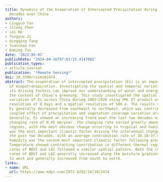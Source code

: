```yaml
---
title: Dynamics of the Evaporation of Intercepted Precipitation during the Last Two
  Decades over China
authors:
- Lingyun Yan
- Jilong Chen
- Lei He
- Yongyue Ji
- Qingqing Tang
- Yuanchao Fan
- Daming Tan
date: '2022-05-01'
publishDate: '2024-04-16T07:03:15.414788Z'
publication_types:
- article-journal
publication: '*Remote Sensing*'
doi: 10.3390/rs14102474
abstract: The evaporation of intercepted precipitation (Ei) is an important component
  of evapotranspiration. Investigating the spatial and temporal variations of Ei and
  its driving factors can improve our understanding of water and energy balance in
  the context of China’s greening. This study investigated the spatial and temporal
  variation of Ei across China during 2001−2020 using PML ET product with a temporal
  resolution of 8 days and a spatial resolution of 500 m. The results showed that
  Ei generally decreased from southeast to northwest, which was contributed by the
  coupled effect of precipitation and vegetation coverage variation across China.
  Generally, Ei showed an increasing trend over the last two decades with an average
  changing rate of 0.45 mm/year. The changing rate varied greatly among different
  regions, with the most obvious change occurring in tropical and humid regions. Precipitation
  was the most important climatic factor driving the interannual change of Ei over
  the past two decades, with an average contribution rate of 30.18~37.59%. Relative
  humidity was the second most important climatic factor following precipitation.
  Temperature showed contracting contribution in different thermal regions. The contribution
  rates of NDVI and LAI followed a similar spatial pattern. Both the contribution
  rates of NDVI and LAI generally increased along the moisture gradient from east
  to west and generally increased from south to north.
links:
- name: URL
  url: https://www.mdpi.com/2072-4292/14/10/2474
---
```

